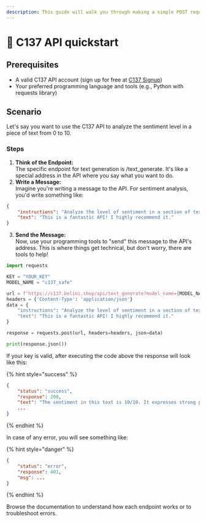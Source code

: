 ```yaml
---
description: This guide will walk you through making a simple POST request to the C137 API.
---
```


# 🚀 C137 API quickstart

## **Prerequisites**

* A valid C137 API account (sign up for free at  [C137 Signup](https://c137.belini.shop/signup))
* Your preferred programming language and tools (e.g., Python with requests library)

## **Scenario**

Let's say you want to use the C137 API to analyze the sentiment level in a piece of text from 0 to 10.

### **Steps**

1. **Think of the Endpoint:**\
   The specific endpoint for text generation is /text\_generate. It's like a special address in the API where you say what you want to do.
2. **Write a Message:**\
   Imagine you're writing a message to the API. For sentiment analysis, you'd write something like:

```json
{
    "instructions": "Analyze the level of sentiment in a section of text from 0 to 10.",
    "text": "This is a fantastic API! I highly recommend it."
}
```

3. **Send the Message:**\
   Now, use your programming tools to "send" this message to the API's address. This is where things get technical, but don't worry, there are tools to help!

```python
import requests

KEY = "YOUR_KEY"
MODEL_NAME = "c137_safe"

url = f"https://c137.belini.shop/api/text_generate?model_name={MODEL_NAME}&key={KEY}"
headers = {'Content-Type': 'application/json'}
data = {
    "instructions": "Analyze the level of sentiment in a section of text from 0 to 10.",
    "text": "This is a fantastic API! I highly recommend it."
}

response = requests.post(url, headers=headers, json=data)

print(response.json())
```

If your key is valid, after executing the code above the response will look like this:

{% hint style="success" %}
```json
{
    "status": "success",
    "response": 200,
    "text": "The sentiment in this text is 10/10. It expresses strong positive sentiment with words like \"fantastic\" and \"highly recommend\"."
    ...
}
```
{% endhint %}

In case of any error, you will see something like:

{% hint style="danger" %}
```json
{
    "status": "error",
    "response": 401,
    "msg": ...
}
```
{% endhint %}

Browse the documentation to understand how each endpoint works or to troubleshoot errors.
